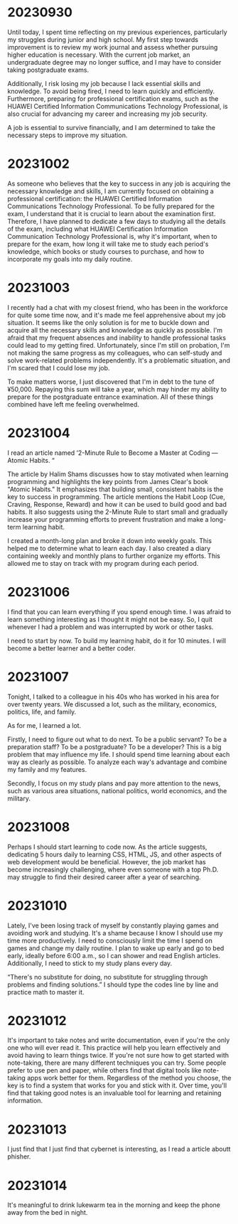 # 20230930

Until today, I spent time reflecting on my previous experiences, particularly my struggles during junior and high school. My first step towards improvement is to review my work journal and assess whether pursuing higher education is necessary. With the current job market, an undergraduate degree may no longer suffice, and I may have to consider taking postgraduate exams. 

Additionally, I risk losing my job because I lack essential skills and knowledge. To avoid being fired, I need to learn quickly and efficiently. Furthermore, preparing for professional certification exams, such as the HUAWEI Certified Information Communications Technology Professional, is also crucial for advancing my career and increasing my job security. 

A job is essential to survive financially, and I am determined to take the necessary steps to improve my situation.

# 20231002

As someone who believes that the key to success in any job is acquiring the necessary knowledge and skills, I am currently focused on obtaining a professional certification: the HUAWEI Certified Information Communications Technology Professional. To be fully prepared for the exam, I understand that it is crucial to learn about the examination first. Therefore, I have planned to dedicate a few days to studying all the details of the exam, including what HUAWEI Certification Information Communication Technology Professional is, why it's important, when to prepare for the exam, how long it will take me to study each period's knowledge, which books or study courses to purchase, and how to incorporate my goals into my daily routine.

# 20231003 

I recently had a chat with my closest friend, who has been in the workforce for quite some time now, and it's made me feel apprehensive about my job situation. It seems like the only solution is for me to buckle down and acquire all the necessary skills and knowledge as quickly as possible. I'm afraid that my frequent absences and inability to handle professional tasks could lead to my getting fired. Unfortunately, since I'm still on probation, I'm not making the same progress as my colleagues, who can self-study and solve work-related problems independently. It's a problematic situation, and I'm scared that I could lose my job.

To make matters worse, I just discovered that I'm in debt to the tune of ¥50,000. Repaying this sum will take a year, which may hinder my ability to prepare for the postgraduate entrance examination. All of these things combined have left me feeling overwhelmed.

# 20231004

I read an article named ‘2-Minute Rule to Become a Master at Coding — Atomic  Habits. “

The article by Halim Shams discusses how to stay motivated when learning programming and highlights the key points from James Clear's book "Atomic Habits." It emphasizes that building small, consistent habits is the key to success in programming. The article mentions the Habit Loop (Cue, Craving, Response, Reward) and how it can be used to build good and bad habits. It also suggests using the 2-Minute Rule to start small and gradually increase your programming efforts to prevent frustration and make a long-term learning habit.

I created a month-long plan and broke it down into weekly goals. This helped me to determine what to learn each day. I also created a diary containing weekly and monthly plans to further organize my efforts. This allowed me to stay on track with my program during each period.

# 20231006

I find that you can learn everything if you spend enough time. I was afraid to learn something interesting as I thought it might not be easy. So, I quit whenever I had a problem and was interrupted by work or other tasks.

I need to start by now. To build my learning habit, do it for 10 minutes. I will become a better learner and a better coder.

# 20231007

Tonight, I talked to a colleague in his 40s who has worked in his area for over twenty years. We discussed a lot, such as the military, economics, politics, life, and family.

As for me, I learned a lot.

Firstly, I need to figure out what to do next. To be a public servant? To be a preparation staff? To be a postgraduate? To be a developer? This is a big problem that may influence my life. I should spend time learning about each way as clearly as possible. To analyze each way's advantage and combine my family and my features.

Secondly, I focus on my study plans and pay more attention to the news, such as various area situations, national politics, world economics, and the military. 

# 20231008

Perhaps I should start learning to code now. As the article suggests, dedicating 5 hours daily to learning CSS, HTML, JS, and other aspects of web development would be beneficial. However, the job market has become increasingly challenging, where even someone with a top Ph.D. may struggle to find their desired career after a year of searching.

# 20231010

Lately, I've been losing track of myself by constantly playing games and avoiding work and studying. It's a shame because I know I should use my time more productively. I need to consciously limit the time I spend on games and change my daily routine. I plan to wake up early and go to bed early, ideally before 6:00 a.m., so I can shower and read English articles. Additionally, I need to stick to my study plans every day.

“There's no substitute for doing, no substitute for struggling through problems and finding solutions.” I should type the codes line by line and practice math to master it.

# 20231012

It's important to take notes and write documentation, even if you're the only one who will ever read it. This practice will help you learn effectively and avoid having to learn things twice. If you're not sure how to get started with note-taking, there are many different techniques you can try. Some people prefer to use pen and paper, while others find that digital tools like note-taking apps work better for them. Regardless of the method you choose, the key is to find a system that works for you and stick with it. Over time, you'll find that taking good notes is an invaluable tool for learning and retaining information.

# 20231013

I just find that I just find that cybernet is interesting, as I read a article aboutt phisher.

# 20231014

It's meaningful to drink lukewarm tea in the morning and keep the phone away from the bed in night.
